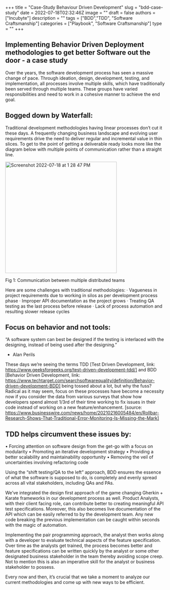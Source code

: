 +++
title = "Case-Study Behaviour Driven Development"
slug = "bdd-case-study"
date = 2022-07-18T02:32:46Z
image = ""
draft = false
authors = ["Incubyte"]
description = ""
tags = ["BDD","TDD", "Software Craftsmanship"]
categories = ["Playbook", "Software Craftsmanship"]
type = ""
+++

## Implementing Behavior Driven Deployment methodologies to get better Software out the door - a case study

Over the years, the software development process has seen a massive change of pace. Through ideation, design, development, testing, and implementation, all processes involve multiple skills, which have traditionally been served through multiple teams. These groups have varied responsibilities and need to work in a cohesive manner to achieve the end goal.

## Bogged down by Waterfall:

Traditional development methodologies having linear processes don’t cut it these days. A frequently changing business landscape and evolving user requirements drive the need to deliver regular and incremental value in thin slices. To get to the point of getting a deliverable ready looks more like the diagram below with multiple points of communication rather than a straight line.

<img width="352" alt="Screenshot 2022-07-18 at 1 28 47 PM" src="https://user-images.githubusercontent.com/81680332/179468238-81b6a1c5-1b4c-4918-95cd-5d1223568831.png">

Fig 1: Communication between multiple distributed teams

Here are some challenges with traditional methodologies:
·	Vagueness in project requirements due to working in silos as per development process phase
·	Improper API documentation as the project grows
·	Treating QA testing as the last process before release
·	Lack of process automation and resulting slower release cycles

## Focus on behavior and not tools:

“A software system can best be designed if the testing is interlaced with the designing, instead of being used after the designing.”
-	Alan Perils

These days we’re seeing the terms TDD [Test Driven Development, link: https://www.geeksforgeeks.org/test-driven-development-tdd/] and BDD [Behavior Driven Development, link: https://www.techtarget.com/searchsoftwarequality/definition/Behavior-driven-development-BDD] being tossed about a lot, but why the fuss? Radical as it may seem, focus on these processes have become a necessity now if you consider the data from various surveys that show how developers spend almost 1/3rd of their time working to fix issues in their code instead of working on a new feature/enhancement. [source: https://www.businesswire.com/news/home/20210216005484/en/Rollbar-Research-Shows-That-Traditional-Error-Monitoring-Is-Missing-the-Mark]

## TDD helps circumvent these issues by:

•	Forcing attention on software design from the get-go with a focus on modularity
•	Promoting an iterative development strategy
•	Providing a better scalability and maintainability opportunity
•	Removing the veil of uncertainties involving refactoring code

Using the “shift testing/QA to the left” approach, BDD ensures the essence of what the software is supposed to do, is completely and evenly spread across all vital stakeholders, including QAs and PAs.

We’ve integrated the design first approach of the game changing Gherkin + Karate frameworks in our development process as well. Product Analysts, with their client facing role, can contribute better to creating meaningful API test specifications. Moreover, this also becomes live documentation of the API which can be easily referred to by the development team. Any new code breaking the previous implementation can be caught within seconds with the magic of automation.

Implementing the pair programming approach, the analyst then works along with a developer to evaluate technical aspects of the feature specification. Over time as the analysts get trained, the process becomes better and feature specifications can be written quickly by the analyst or some other designated business stakeholder in the team thereby avoiding scope creep. Not to mention this is also an imperative skill for the analyst or business stakeholder to possess.

Every now and then, it’s crucial that we take a moment to analyze our current methodologies and come up with new ways to be efficient.
